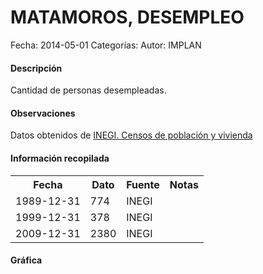 MATAMOROS, DESEMPLEO
=====

Fecha: 2014-05-01
Categorías: 
Autor: IMPLAN

#### Descripción

Cantidad de personas desempleadas.

#### Observaciones

Datos obtenidos de [INEGI. Censos de población y vivienda](http://www.inegi.org.mx/sistemas/consulta_resultados/iter2010.aspx?c=27329&s=est)

#### Información recopilada

<table class="table table-hover table-bordered">
  <tr><th>Fecha</th><th>Dato</th><th>Fuente</th><th>Notas</th></tr>
  <tr><td>1989-12-31</td><td>774</td><td>INEGI</td><td></td></tr>
  <tr><td>1999-12-31</td><td>378</td><td>INEGI</td><td></td></tr>
  <tr><td>2009-12-31</td><td>2380</td><td>INEGI</td><td></td></tr>
</table>

#### Gráfica

<div id="Morrisyzdnhpbw" class="grafica"></div>
  <!-- JAVASCRIPT DE LA GRAFICA EN Morrisyzdnhpbw -->
  <script>
  new Morris.Bar({
    element: 'Morrisyzdnhpbw',
    data: [
      { fecha: '1989-12-31', dato: 774 },
      { fecha: '1999-12-31', dato: 378 },
      { fecha: '2009-12-31', dato: 2380 }
    ],
    xkey: 'fecha',
    ykeys: ['dato'],
    labels: ['Dato']
  });
  </script>

